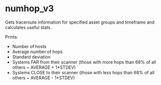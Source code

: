 numhop_v3
=========

Gets traceroute information for specified asset groups and timeframe and calculates useful stats.

Prints:

* Number of hosts
* Average number of hops
* Standard deviation
* Systems FAR from their scanner (those with more hops than 68% of all others ~ AVERAGE + 1*STDEV)
* Systems CLOSE to their scanner (those with less hops than 68% of all others ~ AVERAGE - 1*STDEV)
